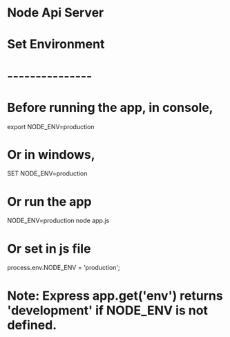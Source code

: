 # Node Api Server

# Set Environment
# ---------------
# Before running the app, in console,
export NODE_ENV=production

# Or in windows,
SET NODE_ENV=production

# Or run the app
NODE_ENV=production node app.js

# Or set in js file
process.env.NODE_ENV = 'production';

# Note: Express app.get('env') returns 'development' if NODE_ENV is not defined.